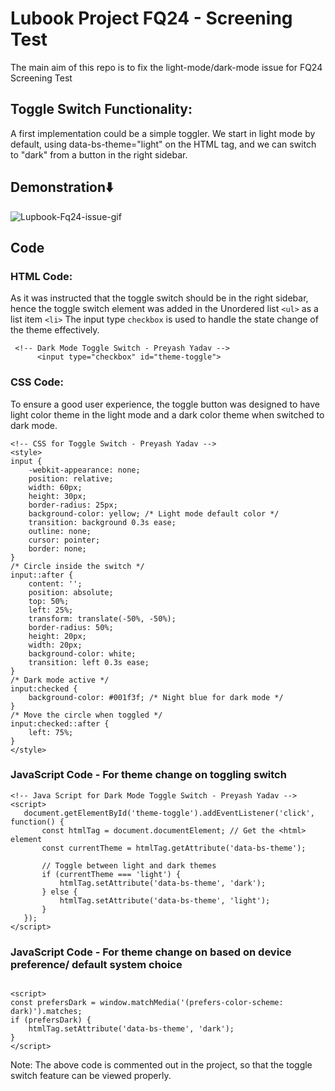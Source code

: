 # Lubook Project FQ24 - Screening Test
The main aim of this repo is to fix the light-mode/dark-mode issue for FQ24  Screening Test

## Toggle Switch Functionality:

A first implementation could be a simple toggler. We start in light mode by default, using data-bs-theme="light" on the HTML tag, and we can switch to "dark" from a button in the right sidebar.

## Demonstration⬇️

![Lupbook-Fq24-issue-gif](https://github.com/user-attachments/assets/727d0f96-47cd-4d1c-84fa-27c520515335)


## Code

### HTML Code:
As it was instructed that the toggle switch should be in the right sidebar, hence the toggle switch element was added in the Unordered list 
```<ul>``` as a list item ```<li>``` The input type ```checkbox``` is used to handle the state change of the theme effectively. 
```
 <!-- Dark Mode Toggle Switch - Preyash Yadav -->
      <input type="checkbox" id="theme-toggle">
```

### CSS Code:
To ensure a good user experience, the toggle button was designed to have light color theme in the light mode and a dark color theme when switched to dark mode.
```
<!-- CSS for Toggle Switch - Preyash Yadav -->
<style>
input {
    -webkit-appearance: none;
    position: relative;
    width: 60px;
    height: 30px;
    border-radius: 25px;
    background-color: yellow; /* Light mode default color */
    transition: background 0.3s ease;
    outline: none;
    cursor: pointer;
    border: none;
}
/* Circle inside the switch */
input::after {
    content: '';
    position: absolute;
    top: 50%;
    left: 25%;
    transform: translate(-50%, -50%);
    border-radius: 50%;
    height: 20px;
    width: 20px;
    background-color: white;
    transition: left 0.3s ease;
}
/* Dark mode active */
input:checked {
    background-color: #001f3f; /* Night blue for dark mode */
}
/* Move the circle when toggled */
input:checked::after {
    left: 75%;
}
</style> 
```

### JavaScript Code - For theme change on toggling switch
```
<!-- Java Script for Dark Mode Toggle Switch - Preyash Yadav -->
<script>
   document.getElementById('theme-toggle').addEventListener('click', function() {
       const htmlTag = document.documentElement; // Get the <html> element
       const currentTheme = htmlTag.getAttribute('data-bs-theme');

       // Toggle between light and dark themes
       if (currentTheme === 'light') {
           htmlTag.setAttribute('data-bs-theme', 'dark');
       } else {
           htmlTag.setAttribute('data-bs-theme', 'light');
       }
   });
</script>
```
### JavaScript Code - For theme change on based on device preference/ default system choice

```

<script>
const prefersDark = window.matchMedia('(prefers-color-scheme: dark)').matches;
if (prefersDark) {
    htmlTag.setAttribute('data-bs-theme', 'dark');
}
</script>
```
Note: The above code is commented out in the project, so that the toggle switch feature can be viewed properly.

